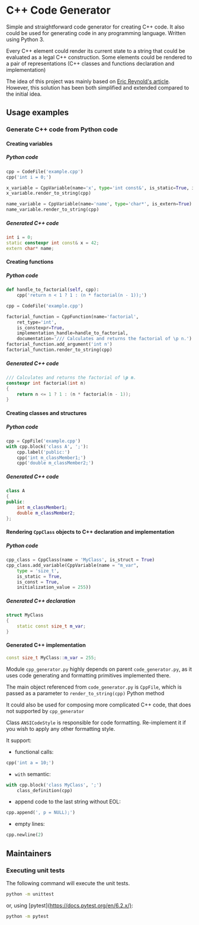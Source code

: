# C++ Code Generator

Simple and straightforward code generator for creating C++ code.
It also could be used for generating code in any programming language.
Written using Python 3.

Every C++ element could render its current state to a string that could be evaluated as 
a legal C++ construction.
Some elements could be rendered to a pair of representations (C++ classes and functions declaration and implementation)

The idea of this project was mainly based on [Eric Reynold's article](http://www.codeproject.com/Articles/571645/Really-simple-Cplusplus-code-generation-in-Python).
However, this solution has been both simplified and extended compared to the initial idea.

## Usage examples

### Generate C++ code from Python code

#### Creating variables

##### Python code
```python
cpp = CodeFile('example.cpp')
cpp('int i = 0;')

x_variable = CppVariable(name='x', type='int const&', is_static=True, is_constexpr=True, initialization_value='42')
x_variable.render_to_string(cpp)

name_variable = CppVariable(name='name', type='char*', is_extern=True)
name_variable.render_to_string(cpp)
```

##### Generated C++ code
```c++
int i = 0;
static constexpr int const& x = 42;
extern char* name;
```

#### Creating functions

##### Python code
```python
def handle_to_factorial(self, cpp):
    cpp('return n < 1 ? 1 : (n * factorial(n - 1));')

cpp = CodeFile('example.cpp')

factorial_function = CppFunction(name='factorial',
    ret_type='int',
    is_constexpr=True,
    implementation_handle=handle_to_factorial,
    documentation='/// Calculates and returns the factorial of \p n.')
factorial_function.add_argument('int n')
factorial_function.render_to_string(cpp)
```

##### Generated C++ code
```c++
/// Calculates and returns the factorial of \p n.
constexpr int factorial(int n)
{
    return n <= 1 ? 1 : (n * factorial(n - 1));
}
```

#### Creating classes and structures

##### Python code
```python
cpp = CppFile('example.cpp')
with cpp.block('class A', ';'):
    cpp.label('public:')
    cpp('int m_classMember1;')
    cpp('double m_classMember2;')
```

##### Generated C++ code
```c++
class A
{
public:
    int m_classMember1;
    double m_classMember2;
};
```

#### Rendering `CppClass` objects to C++ declaration and implementation

##### Python code

```python
cpp_class = CppClass(name = 'MyClass', is_struct = True)
cpp_class.add_variable(CppVariable(name = "m_var",
    type = 'size_t',
    is_static = True,
    is_const = True,
    initialization_value = 255))
```
 
##### Generated C++ declaration

```c++
struct MyClass
{
    static const size_t m_var;
}
```
 
#### Generated C++ implementation
```c++
const size_t MyClass::m_var = 255;
```

Module `cpp_generator.py` highly depends on parent `code_generator.py`, as it uses
code generating and formatting primitives implemented there.
 
The main object referenced from `code_generator.py` is `CppFile`, 
which is passed as a parameter to `render_to_string(cpp)` Python method

It could also be used for composing more complicated C++ code,
that does not supported by `cpp_generator`

Class `ANSICodeStyle` is responsible for code formatting. Re-implement it if you wish to apply any other formatting style.
 
 
It support:

- functional calls:
```python
cpp('int a = 10;')
```
 
- `with` semantic:
```python
with cpp.block('class MyClass', ';')
    class_definition(cpp)
```
 
- append code to the last string without EOL:
```python
cpp.append(', p = NULL);')
```
 
- empty lines:
```python
cpp.newline(2)
```

## Maintainers

### Executing unit tests
The following command will execute the unit tests.

```bash
python -m unittest
```

or, using [pytest]{https://docs.pytest.org/en/6.2.x/}:

```bash
python -m pytest
```
